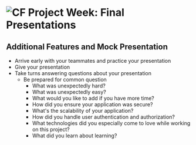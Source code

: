 # ![CF](http://i.imgur.com/7v5ASc8.png) Project Week: Final Presentations


## Additional Features and Mock Presentation
* Arrive early with your teammates and practice your presentation
* Give your presentation
* Take turns answering questions about your presentation
  * Be prepared for common question
    * What was unexpectedly hard?
    * What was unexpectedly easy?
    * What would you like to add if you have more time?
    * How did you ensure your application was secure?
    * What's the scalability of your application?
    * How did you handle user authentication and authorization?
    * What technologies did you especially come to love while working on this
      project?
    * What did you learn about learning?
    
    
